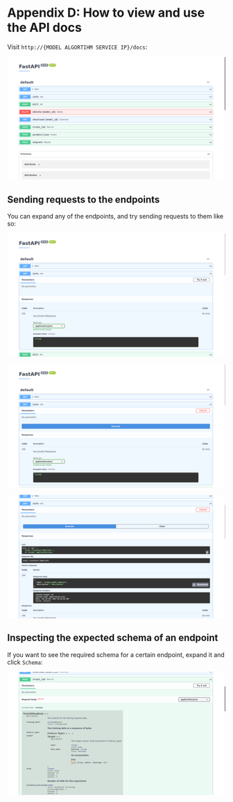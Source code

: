 # Appendix D: How to view and use the API docs

Visit `http://{MODEL ALGORTIHM SERVICE IP}/docs`:

![](images/api_docs_4.png)

## Sending requests to the endpoints

You can expand any of the endpoints, and try sending requests to them like so:

![](images/api_docs_1.png)

![](images/api_docs_2.png)

![](images/api_docs_3.png)

## Inspecting the expected schema of an endpoint

If you want to see the required schema for a certain endpoint, expand it and click `Schema`:

![](images/api_docs_5.png)
